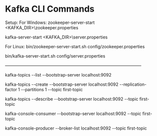 # Kafka CLI Commands
Setup:
For Windows:
zookeeper-server-start <KAFKA_DIR>\zookeeper.properties

kafka-server-start <KAFKA_DIR>\server.properties

For Linux:
bin/zookeeper-server-start.sh config/zookeeper.properties

bin/kafka-server-start.sh config/server.properties



————————————————————————————————


kafka-topics --list --bootstrap-server localhost:9092

kafka-topics --create --bootstrap-server localhost:9092 --replication-factor 1 --partitions 1 --topic first-topic

kafka-topics --describe --bootstrap-server localhost:9092 --topic first-topic

kafka-console-consumer --bootstrap-server localhost:9092 --topic first-topic

kafka-console-producer --broker-list localhost:9092 --topic first-topic

